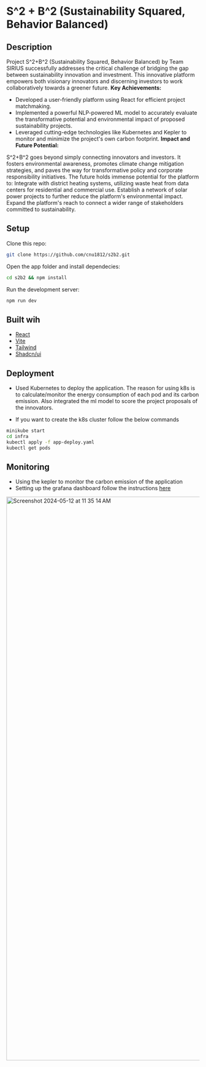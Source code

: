 # S^2 + B^2 (Sustainability Squared, Behavior Balanced)

## Description

Project  S^2+B^2 (Sustainability Squared, Behavior Balanced) by Team SIRIUS successfully addresses the critical challenge of bridging the gap between sustainability innovation and investment. This innovative platform empowers both visionary innovators and discerning investors to work collaboratively towards a greener future.
**Key Achievements:**
- Developed a user-friendly platform using React for efficient project matchmaking.
- Implemented a powerful NLP-powered ML model to accurately evaluate the transformative potential and environmental impact of proposed sustainability projects.
- Leveraged cutting-edge technologies like Kubernetes and Kepler to monitor and minimize the project's own carbon footprint.
**Impact and Future Potential:**
  
 S^2+B^2 goes beyond simply connecting innovators and investors. It fosters environmental awareness, promotes climate change mitigation strategies, and paves the way for transformative policy and corporate responsibility initiatives. The future holds immense potential for the platform to:
Integrate with district heating systems, utilizing waste heat from data centers for residential and commercial use.
Establish a network of solar power projects to further reduce the platform's environmental impact.
Expand the platform's reach to connect a wider range of stakeholders committed to sustainability.


## Setup

Clone this repo:

```bash
git clone https://github.com/cnu1812/s2b2.git
```

Open the app folder and install dependecies:

```bash
cd s2b2 && npm install
```

Run the development server:

```bash
npm run dev
```

## Built wih

- [React](https://react.dev/learn)
- [Vite](https://vitejs.dev/guide/)
- [Tailwind](https://react.dev/learn)
- [Shadcn/ui](https://ui.shadcn.com/docs)

## Deployment

- Used Kubernetes to deploy the application. The reason for using k8s is to calculate/monitor the energy consumption of each pod and its carbon emission. Also integrated the ml model to score the project proposals of the innovators.

- If you want to create the k8s cluster follow the below commands

```bash
minikube start
cd infra
kubectl apply -f app-deploy.yaml
kubectl get pods
```

## Monitoring

- Using the kepler to monitor the carbon emission of the application
- Setting up the grafana dashboard follow the instructions [here](https://sustainable-computing.io/installation/kepler/)
<img width="1470" alt="Screenshot 2024-05-12 at 11 35 14 AM" src="https://github.com/cnu1812/s2b2/assets/75531528/0ea86eca-d11c-4363-90ec-52f96353879a">


